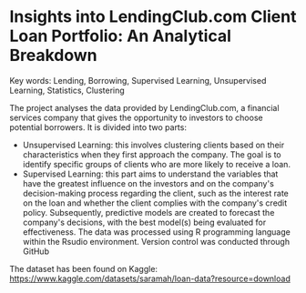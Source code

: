 # Insights into LendingClub.com Client Loan Portfolio: An Analytical Breakdown
Key words: Lending, Borrowing, Supervised Learning, Unsupervised Learning, Statistics, Clustering

The project analyses the data provided by LendingClub.com, a financial services company that gives the opportunity to investors to choose potential borrowers. 
It is divided into two parts:
- Unsupervised Learning: this involves clustering clients based on their characteristics when they first approach the company. The goal is to identify specific groups of clients who are more likely to receive a loan.
- Supervised Learning: this part aims to understand the variables that have the greatest influence on the investors and on the company's decision-making process regarding the client, such as the interest rate on the loan and whether the client complies with the company's credit policy. Subsequently, predictive models are created to forecast the company's decisions, with the best model(s) being evaluated for effectiveness. The data was processed using R programming language within the Rsudio environment. Version control was conducted through GitHub

The dataset has been found on Kaggle: https://www.kaggle.com/datasets/saramah/loan-data?resource=download
